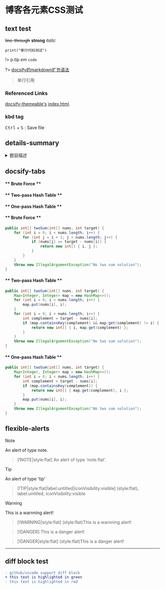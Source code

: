 # 博客各元素CSS测试

## text test

~~line-through~~ **strong** *italic*

`print("单行代码测试")`

!> p.tip *em* `code`

?> [docsify的markdown扩充语法](https://docsify.js.org/#/zh-cn/helpers)

> 单行引用

### Referenced Links

[docsify-themeable's][1] [index.html][2].

[1]: https://jhildenbiddle.github.io/docsify-themeable/#/ "title:docsify-themeable"
[2]: https://github.com/jhildenbiddle/docsify-themeable/blob/master/docs/index.html "index.html"

### kbd tag

<kbd>Ctrl</kbd> + <kbd>S</kbd> : Save file

## details-summary

<details>
<summary>题目描述</summary>
<blockquote>
<p>给定一个整数数组和一个目标值，找出数组中【和为目标值的两个数】，且元素不能重复</p>
<p></p>
<p>Given nums = [2, 7, 11, 15], target = 9,</p>
<p>Because nums[0] + nums[1] = 2 + 7 = 9,</p>
<p>return [0, 1].</p>
</blockquote>
</details>

## docsify-tabs

<!-- tabs:start -->

#### ** Brute Force **

#### ** Two-pass Hash Table **

#### ** One-pass Hash Table **

<!-- tabs:end -->

<!-- tabs:start -->

#### ** Brute Force **

```java
public int[] twoSum(int[] nums, int target) {
    for (int i = 0; i < nums.length; i++) {
        for (int j = i + 1; j < nums.length; j++) {
            if (nums[j] == target - nums[i]) {
                return new int[] { i, j };
            }
        }
    }
    throw new IllegalArgumentException("No two sum solution");
}
```

#### ** Two-pass Hash Table **

```java
public int[] twoSum(int[] nums, int target) {
    Map<Integer, Integer> map = new HashMap<>();
    for (int i = 0; i < nums.length; i++) {
        map.put(nums[i], i);
    }
    for (int i = 0; i < nums.length; i++) {
        int complement = target - nums[i];
        if (map.containsKey(complement) && map.get(complement) != i) {
            return new int[] { i, map.get(complement) };
        }
    }
    throw new IllegalArgumentException("No two sum solution");
}
```

#### ** One-pass Hash Table **

```java
public int[] twoSum(int[] nums, int target) {
    Map<Integer, Integer> map = new HashMap<>();
    for (int i = 0; i < nums.length; i++) {
        int complement = target - nums[i];
        if (map.containsKey(complement)) {
            return new int[] { map.get(complement), i };
        }
        map.put(nums[i], i);
    }
    throw new IllegalArgumentException("No two sum solution");
}
```

<!-- tabs:end -->

## flexible-alerts

> [!NOTE]
> An alert of type note.

> [!NOTE|style:flat]
> An alert of type 'note.flat'.

> [!TIP]
> An alert of type 'tip'

> [!TIP|style:flat|label:untitled|iconVisibility:visible]
> (style:flat), label:untitled, iconVisibility:visible

> [!WARNING]
> This is a warnning alert!

> [!WARNING|style:flat]
> (style:flat)This is a warnning alert!

> [!DANGER]
> This is a danger alert!

> [!DANGER|style:flat]
> (style:flat)This is a danger alert!


--- 

## diff block test

```diff
- github/vscode support diff block
+ this text is highlighted in green
- this text is highlighted in red
```

<script>!function(e){var t=/\b(?:abstract|continue|for|new|switch|assert|default|goto|package|synchronized|boolean|do|if|private|this|break|double|implements|protected|throw|byte|else|import|public|throws|case|enum|instanceof|return|transient|catch|extends|int|short|try|char|final|interface|static|void|class|finally|long|strictfp|volatile|const|float|native|super|while|var|null|exports|module|open|opens|provides|requires|to|transitive|uses|with)\b/,a=/\b[A-Z](?:\w*[a-z]\w*)?\b/;e.languages.java=e.languages.extend("clike",{"class-name":[a,/\b[A-Z]\w*(?=\s+\w+\s*[;,=())])/],keyword:t,function:[e.languages.clike.function,{pattern:/(\:\:)[a-z_]\w*/,lookbehind:!0}],number:/\b0b[01][01_]*L?\b|\b0x[\da-f_]*\.?[\da-f_p+-]+\b|(?:\b\d[\d_]*\.?[\d_]*|\B\.\d[\d_]*)(?:e[+-]?\d[\d_]*)?[dfl]?/i,operator:{pattern:/(^|[^.])(?:<<=?|>>>?=?|->|([-+&|])\2|[?:~]|[-+*/%&|^!=<>]=?)/m,lookbehind:!0}}),e.languages.insertBefore("java","class-name",{annotation:{alias:"punctuation",pattern:/(^|[^.])@\w+/,lookbehind:!0},namespace:{pattern:/(\b(?:exports|import(?:\s+static)?|module|open|opens|package|provides|requires|to|transitive|uses|with)\s+)[a-z]\w*(\.[a-z]\w*)+/,lookbehind:!0,inside:{punctuation:/\./}},generics:{pattern:/<(?:[\w\s,.&?]|<(?:[\w\s,.&?]|<(?:[\w\s,.&?]|<[\w\s,.&?]*>)*>)*>)*>/,inside:{"class-name":a,keyword:t,punctuation:/[<>(),.:]/,operator:/[?&|]/}}})}(Prism);</script>

<script>window.alert("Asdf");console.log(12341241234)</script>
